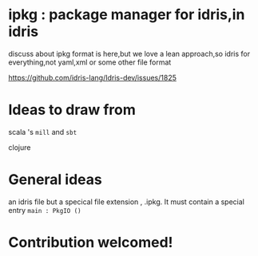 # ipkg : package manager for idris,in idris

discuss about ipkg format is here,but we love a lean approach,so idris for everything,not yaml,xml or some other file format

https://github.com/idris-lang/Idris-dev/issues/1825

# Ideas to draw from

scala 's `mill` and  `sbt` 

clojure

# General ideas

an idris file but a specical file extension , .ipkg. It must contain a special entry `main : PkgIO ()` 

# Contribution welcomed!
